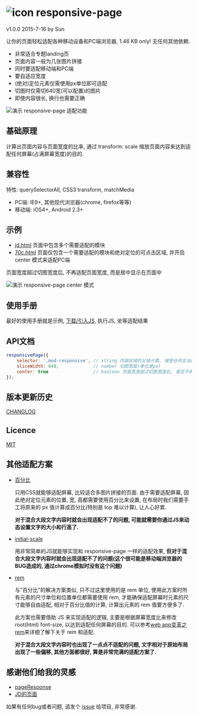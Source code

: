# ![icon](http://ufologist.github.io/responsive-page/icon.png) responsive-page
v1.0.0 2015-7-16 by Sun

让你的页面轻松适配各种移动设备和PC端浏览器, 1.46 KB only! 无任何其他依赖.

* 非常适合专题landing页
* 页面内容一般为几张图片拼接
* 同时要适配移动端和PC端
* 要自适应宽度
* (绝对)定位元素仅需使用px单位即可适配
* 切图时仅需切640宽(可以配置)的图片
* 即使内容很长, 换行也需要正确

![演示 responsive-page 适配功能](http://ufologist.github.io/responsive-page/responsive-page.gif)

## 基础原理
计算出页面内容与页面宽度的比率, 通过 transform: scale 缩放页面内容来达到适配任何屏幕(占满屏幕宽度)的目的.

## 兼容性
特性: querySelectorAll, CSS3 transform, matchMedia
*   PC端: IE9+, 其他现代浏览器(chrome, firefox等等)
* 移动端: iOS4+, Android 2.3+

## 示例
* [jd.html](http://ufologist.github.io/responsive-page/demo/jd.html) 页面中包含多个需要适配的模块
* [70c.html](http://ufologist.github.io/responsive-page/demo/70c.html) 页面仅包含一个需要适配的模块和绝对定位的可点击区域, 并开启 center 模式来适配PC端

页面宽度超过切图宽度后, 不再适配页面宽度, 而是居中显示在页面中

![演示 responsive-page center 模式](http://ufologist.github.io/responsive-page/responsive-page-center.png)

## 使用手册
最好的使用手册就是示例, [下载/引入JS](https://github.com/ufologist/responsive-page/raw/master/responsive-page.min.js), 执行JS, 坐等适配结果

## API文档
```javascript
responsivePage({
    selector: '.mod-responsive', // string 内容区域的父级元素, 接受任何合法的CSS选择器
    sliceWidth: 640,             // number 切图宽度(单位是px)
    center: true                 // boolean 页面宽度超过切图宽度后, 是否不再适配宽度居中显示在页面中
});
```

## 版本更新历史
[CHANGLOG](CHANGLOG.md)

## Licence
[MIT](https://github.com/ufologist/responsive-page/blob/master/LICENSE)

## 其他适配方案
* [百分比](http://ufologist.github.io/responsive-page/others-responsive/70c-percent.html)

    只用CSS就能够适配屏幕, 比较适合多图片拼接的页面. 由于需要适配屏幕, 因此绝对定位元素的位置, 宽, 高都需要使用百分比来设置, 在布局时我们需要手工将原来的 px 值计算成百分比(特别是 top 难以计算), 让人心好累.

    **对于混合大段文字内容时就会出现适配不了的问题, 可能就需要你通过JS来动态设置文字的大小和行高了.**
* [initial-scale](http://ufologist.github.io/responsive-page/others-responsive/70c-initial-scale.html)

    用非常简单的JS就能够实现和 responsive-page 一样的适配效果, **但对于混合大段文字内容时就会出现适配不了的问题(这个很可能是移动端浏览器的BUG造成的, 通过chrome模拟时没有这个问题)**
* [rem](http://ufologist.github.io/responsive-page/others-responsive/70c-rem.html)

    与"百分比"的解决方案类似, 只不过这里使用的是 rem 单位, 使用此方案时所有元素的尺寸单位和位置单位都需要使用 rem, 才能确保适配屏幕时元素的尺寸能够自由适配, 相对于百分比值的计算, 计算出元素的 rem 值要方便多了.

    此方案也需要借助 JS 来实现适配的逻辑, 主要是根据屏幕宽度比来修改 root(html) font-size, 以达到适配任何屏幕的目的. 可以参考[web app变革之rem](http://isux.tencent.com/web-app-rem.html)来详细了解下关于 rem 和适配.

    **对于混合大段文字内容时也出现了一点点不适配的问题, 文字相对于原始布局出现了一些偏移, 其他方面都很好, 算是非常完满的适配方案了.**

## 感谢他们给我的灵感
* [pageResponse](https://github.com/peunzhang/pageResponse)
* [JD的页面](http://sale.jd.com/m/act/LZkDEwunm53ilyrR.html)

如果有任何bug或者问题, 请发个 [issue](https://github.com/ufologist/responsive-page/issues) 给项目, 非常感谢.
